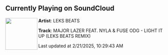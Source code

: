 ## Currently Playing on SoundCloud

[<img align="left" width="100" src="https://i1.sndcdn.com/artworks-i9CDAu6Xyjluyz4P-w3fviQ-t500x500.png">](https://soundcloud.com/leksbeats/lightitupremix?in=saxurn/sets/phong-daddy)

**Artist**: LEKS BEATS 

**Track**: MAJOR LAZER FEAT. NYLA & FUSE ODG - LIGHT IT UP (LEKS BEATS REMIX)

Last updated at 2/21/2025, 10:29:43 AM
